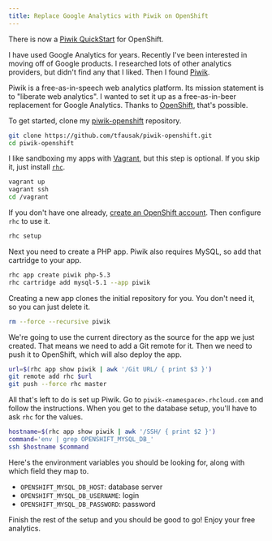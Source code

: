 ```yaml
---
title: Replace Google Analytics with Piwik on OpenShift
---
```


<aside>There is now a <a href="https://hub.openshift.com/quickstarts/3-piwik">Piwik QuickStart</a> for OpenShift.</aside>

I have used Google Analytics for years. Recently I've been interested
in moving off of Google products. I researched lots of other analytics
providers, but didn't find any that I liked. Then I found [Piwik][1].

Piwik is a free-as-in-speech web analytics platform. Its mission
statement is to "liberate web analytics". I wanted to set it up as
a free-as-in-beer replacement for Google Analytics. Thanks to
[OpenShift][2], that's possible.

To get started, clone my [piwik-openshift][3] repository.

``` sh
git clone https://github.com/tfausak/piwik-openshift.git
cd piwik-openshift
```

I like sandboxing my apps with [Vagrant][4], but this step is optional.
If you skip it, just install [`rhc`][5].

``` sh
vagrant up
vagrant ssh
cd /vagrant
```

If you don't have one already, [create an OpenShift account][6].
Then configure `rhc` to use it.

``` sh
rhc setup
```

Next you need to create a PHP app. Piwik also requires MySQL, so
add that cartridge to your app.

``` sh
rhc app create piwik php-5.3
rhc cartridge add mysql-5.1 --app piwik
```

Creating a new app clones the initial repository for you. You don't
need it, so you can just delete it.

``` sh
rm --force --recursive piwik
```

We're going to use the current directory as the source for the app
we just created. That means we need to add a Git remote for it.
Then we need to push it to OpenShift, which will also deploy the
app.

``` sh
url=$(rhc app show piwik | awk '/Git URL/ { print $3 }')
git remote add rhc $url
git push --force rhc master
```

All that's left to do is set up Piwik. Go to
`piwik-<namespace>.rhcloud.com` and follow the instructions. When
you get to the database setup, you'll have to ask `rhc` for the
values.

``` sh
hostname=$(rhc app show piwik | awk '/SSH/ { print $2 }')
command='env | grep OPENSHIFT_MYSQL_DB_'
ssh $hostname $command
```

Here's the environment variables you should be looking for, along
with which field they map to.

-   `OPENSHIFT_MYSQL_DB_HOST`: database server
-   `OPENSHIFT_MYSQL_DB_USERNAME`: login
-   `OPENSHIFT_MYSQL_DB_PASSWORD`: password

Finish the rest of the setup and you should be good to go! Enjoy
your free analytics.

[1]: https://piwik.org
[2]: https://www.openshift.com
[3]: https://github.com/tfausak/piwik-openshift
[4]: http://www.vagrantup.com
[5]: https://www.openshift.com/developers/rhc-client-tools-install
[6]: https://openshift.redhat.com/app/account/new
